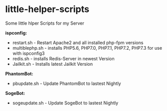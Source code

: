 # little-helper-scripts

Some little hlper Scripts for my Server

**ispconfig:**
* restart.sh          - Restart Apache2 and all installed php-fpm versions
* multiblephp.sh      - installs PHP5.6, PHP7.0, PHP7.1, PHP7.2, PHP7.3 for use with ispconfig3
* redis.sh            - installs Redis-Server in newest Version
* Jailkit.sh          - Installs latest Jailkit Version

**PhantomBot:**
* pbupdate.sh         - Update PhantomBot to lastest Nightly

**SogeBot:**
* sogeupdate.sh         - Update SogeBot to lastest Nightly
